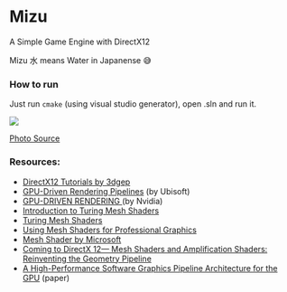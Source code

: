 # Mizu
A Simple Game Engine with DirectX12

Mizu 水 means Water in Japanense :sweat_smile:

### How to run

Just run `cmake` (using visual studio generator), open .sln and run it.

![](https://images7.alphacoders.com/425/425648.jpg)

[Photo Source](https://wall.alphacoders.com/big.php?i=425648)

### Resources:
* [DirectX12 Tutorials by 3dgep](https://www.3dgep.com/category/graphics-programming/directx/)
* [GPU-Driven Rendering Pipelines](https://advances.realtimerendering.com/s2015/aaltonenhaar_siggraph2015_combined_final_footer_220dpi.pdf) (by Ubisoft)
* [GPU-DRIVEN RENDERING ](https://on-demand.gputechconf.com/gtc/2016/presentation/s6138-christoph-kubisch-pierre-boudier-gpu-driven-rendering.pdf) (by Nvidia)
* [Introduction to Turing Mesh Shaders](https://developer.nvidia.com/blog/introduction-turing-mesh-shaders/)
* [Turing Mesh Shaders](https://vzout.com/mesh_shading/)
* [Using Mesh Shaders for Professional Graphics](https://developer.nvidia.com/blog/using-mesh-shaders-for-professional-graphics/)
* [Mesh Shader by Microsoft](https://microsoft.github.io/DirectX-Specs/d3d/MeshShader.html)
* [Coming to DirectX 12— Mesh Shaders and Amplification Shaders: Reinventing the Geometry Pipeline ](https://devblogs.microsoft.com/directx/coming-to-directx-12-mesh-shaders-and-amplification-shaders-reinventing-the-geometry-pipeline/)
* [A High-Performance Software Graphics Pipeline Architecture
for the GPU](https://replicability.graphics/papers/10.1145-3197517.3201374/index.html) (paper)
